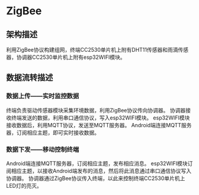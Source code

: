 # ZigBee
## 架构描述
利用ZigBee协议构建组网，终端CC2530单片机上附有DHT11传感器和雨滴传感器，协调器CC2530单片机上附有esp32WIFI模块。
## 数据流转描述
### 数据上传——实时监控数据
终端负责驱动传感器模块采集环境数据，利用ZigBee协议传向协调器。
协调器接收终端发送的数据，利用串口通信协议，写入esp32WIFI模块。
esp32WIFI模块接收数据后，利用MQTT协议，发送至MQTT服务器。
Android端连接MQTT服务器，订阅相应主题，即可实时接收数据。
### 数据下发——移动控制终端
Android端连接MQTT服务器，订阅相应主题，发布相应消息。
esp32WIFI模块订阅相应主题，以接收Android端发布的消息，然后将此消息通过串口通信协议写入协调器。
协调器通过ZigBee协议传入终端，以此来控制终端CC2530单片机上LED灯的亮灭。

